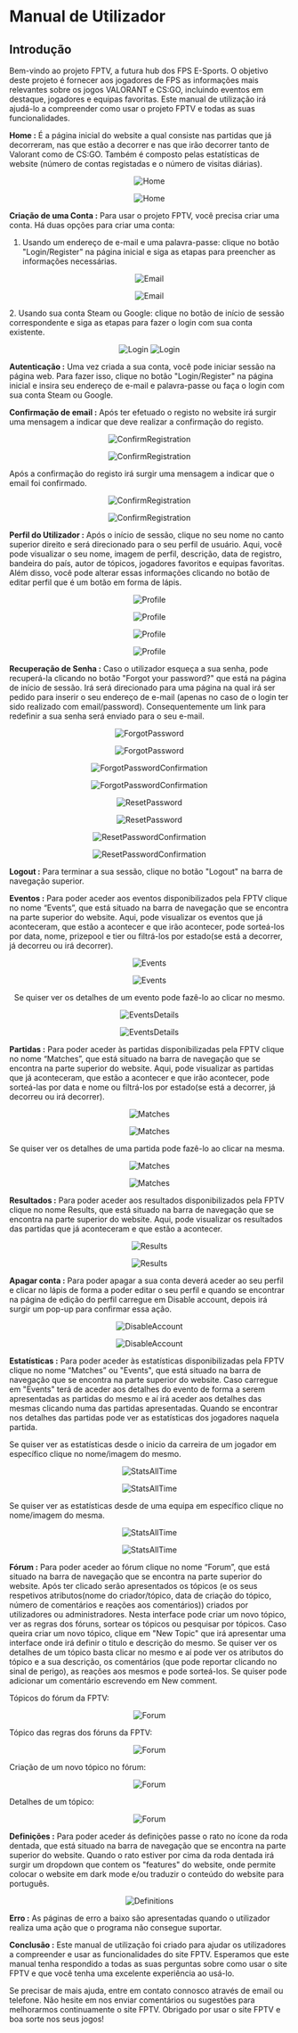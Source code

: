 # **Manual de Utilizador**

## **Introdução**

Bem-vindo ao projeto FPTV, a futura hub dos FPS E-Sports. O objetivo deste projeto é fornecer aos jogadores de FPS as informações mais relevantes sobre os jogos VALORANT e CS:GO, incluindo eventos em destaque, jogadores e equipas favoritas. Este manual de utilização irá ajudá-lo a compreender como usar o projeto FPTV e todas as suas funcionalidades.<p>

**Home :** É a página inicial do website a qual consiste nas partidas que já decorreram, nas que estão a decorrer e nas que irão decorrer tanto de Valorant como de CS:GO. Também é composto pelas estatísticas de website (número de contas registadas e o número de visitas diárias).
  
<div align="center">

![Home](https://cdn.discordapp.com/attachments/783386747638775848/1097642400823914608/image.png)<p>
![Home](https://media.discordapp.net/attachments/783386747638775848/1097642149580898355/image.png?width=1440&height=662)
</div>

**Criação de uma Conta :** Para usar o projeto FPTV, você precisa criar uma conta. Há duas opções para criar uma conta:<p>

1. Usando um endereço de e-mail e uma palavra-passe: clique no botão "Login/Register" na página inicial e siga as etapas para preencher as informações necessárias.<p>
<div align="center">

![Email](https://cdn.discordapp.com/attachments/783386747638775848/1097639027131302039/image.png)<p>
![Email](https://cdn.discordapp.com/attachments/783386747638775848/1097638931329192036/image.png)
</div>
2. Usando sua conta Steam ou Google: clique no botão de início de sessão correspondente e siga as etapas para fazer o login com sua conta existente.<p>
<div align="center">

![Login](https://cdn.discordapp.com/attachments/783386747638775848/1097639428727517274/image.png)
![Login](https://cdn.discordapp.com/attachments/783386747638775848/1097639502996062219/image.png)<p>
</div>

**Autenticação :** Uma vez criada a sua conta, você pode iniciar sessão na página web. Para fazer isso, clique no botão "Login/Register" na página inicial e insira seu endereço de e-mail e palavra-passe ou faça o login com sua conta Steam ou Google.<p>

**Confirmação de email :** Após ter efetuado o registo no website irá surgir uma mensagem a indicar que deve realizar a confirmação do registo.<p>
<div align="center">

![ConfirmRegistration](https://cdn.discordapp.com/attachments/783386747638775848/1097640258218242199/image.png)<p>
![ConfirmRegistration](https://cdn.discordapp.com/attachments/783386747638775848/1097640166669176892/image.png)<p>
</div>

Após a confirmação do registo irá surgir uma mensagem a indicar que o email foi confirmado.<p>
<div align="center">

![ConfirmRegistration](https://cdn.discordapp.com/attachments/783386747638775848/1098195032332308540/image.png)<p>
![ConfirmRegistration](https://cdn.discordapp.com/attachments/783386747638775848/1098194950660825128/image.png)<p>
</div>

**Perfil do Utilizador :** Após o início de sessão, clique no seu nome no canto superior direito e será direcionado para o seu perfil de usuário. Aqui, você pode visualizar o seu nome, imagem de perfil, descrição, data de registro, bandeira do país, autor de tópicos, jogadores favoritos e equipas favoritas. Além disso, você pode alterar essas informações clicando no botão de editar perfil que é um botão em forma de lápis.<p>
<div align="center">

![Profile](https://cdn.discordapp.com/attachments/783386747638775848/1098196426862886932/image.png)<p>
![Profile](https://cdn.discordapp.com/attachments/783386747638775848/1098196487562866689/image.png)<p>
![Profile](https://cdn.discordapp.com/attachments/783386747638775848/1098196992485769316/image.png)<p>
![Profile](https://cdn.discordapp.com/attachments/783386747638775848/1098196889314275418/image.png)<p>
</div>

**Recuperação de Senha :** Caso o utilizador esqueça a sua senha, pode recuperá-la clicando no botão "Forgot your password?" que está na página de início de sessão. Irá será direcionado para uma página na qual irá ser pedido para inserir o seu endereço de e-mail (apenas no caso de o login ter sido realizado com email/password). Consequentemente um link para redefinir a sua senha será enviado para o seu e-mail.<p>

<div align="center">

![ForgotPassword](https://cdn.discordapp.com/attachments/783386747638775848/1098197626249289768/image.png)<p>
![ForgotPassword](https://cdn.discordapp.com/attachments/783386747638775848/1098197692661899354/image.png)<p>
![ForgotPasswordConfirmation](https://cdn.discordapp.com/attachments/783386747638775848/1098198096732766369/image.png)<p>
![ForgotPasswordConfirmation](https://cdn.discordapp.com/attachments/783386747638775848/1098198019230404689/image.png)<p>
![ResetPassword](https://cdn.discordapp.com/attachments/783386747638775848/1098201306239336468/image.png)<p>
![ResetPassword](https://cdn.discordapp.com/attachments/783386747638775848/1098201369120354354/image.png)<p>
![ResetPasswordConfirmation](https://cdn.discordapp.com/attachments/783386747638775848/1087763598190850118/image.png)<p>
![ResetPasswordConfirmation](https://cdn.discordapp.com/attachments/783386747638775848/1087763788033437706/image.png)<p>
</div>

**Logout :** Para terminar a sua sessão, clique no botão "Logout" na barra de navegação superior.<p>

**Eventos :** Para poder aceder aos eventos disponibilizados pela FPTV clique no nome “Events”, que está situado na barra de navegação que se encontra na parte superior do website. Aqui, pode visualizar os eventos que já aconteceram, que estão a acontecer e que irão acontecer, pode sorteá-los por data, nome, prizepool e tier ou filtrá-los por estado(se está a decorrer, já decorreu ou irá decorrer).<p>
<div align="center">

![Events](https://cdn.discordapp.com/attachments/783386747638775848/1098203432764063844/image.png)<p>
![Events](https://cdn.discordapp.com/attachments/783386747638775848/1098203506353115156/image.png)<p>
Se quiser ver os detalhes de um evento pode fazê-lo ao clicar no mesmo.<p>
![EventsDetails](https://cdn.discordapp.com/attachments/783386747638775848/1098204866293276702/image.png)<p>
![EventsDetails](https://cdn.discordapp.com/attachments/783386747638775848/1098204788254048346/image.png)<p>
</div>

**Partidas :** Para poder aceder às partidas disponibilizadas pela FPTV clique no nome “Matches”, que está situado na barra de navegação que se encontra na parte superior do website. Aqui, pode visualizar as partidas que já aconteceram, que estão a acontecer e que irão acontecer, pode sorteá-las por data e nome ou filtrá-los por estado(se está a decorrer, já decorreu ou irá decorrer).<p>
<div align="center">

![Matches](https://cdn.discordapp.com/attachments/783386747638775848/1098206295544303657/image.png)<p>
![Matches](https://cdn.discordapp.com/attachments/783386747638775848/1098206366587433052/image.png)<p>
</div>
Se quiser ver os detalhes de uma partida pode fazê-lo ao clicar na mesma.<p>
<div align="center">

![Matches](https://cdn.discordapp.com/attachments/783386747638775848/1098207350013300766/image.png)<p>
![Matches](https://cdn.discordapp.com/attachments/783386747638775848/1098207296221364284/image.png)<p>
</div>

**Resultados :** Para poder aceder aos resultados disponibilizados pela FPTV clique no nome Results, que está situado na barra de navegação que se encontra na parte superior do website. Aqui, pode visualizar os resultados das partidas que já aconteceram e que estão a acontecer.<p>
<div align="center">

![Results](https://cdn.discordapp.com/attachments/783386747638775848/1098207675608748053/image.png)<p>
![Results](https://cdn.discordapp.com/attachments/783386747638775848/1098207747239071884/image.png)<p>
</div>

**Apagar conta :** Para poder apagar a sua conta deverá aceder ao seu perfil e clicar no lápis de forma a poder editar o seu perfil e quando se encontrar na página de edição do perfil carregue em Disable account, depois irá surgir um pop-up para confirmar essa ação.<p>
<div align="center">

![DisableAccount](https://cdn.discordapp.com/attachments/783386747638775848/1098208390586568814/image.png)<p>
![DisableAccount](https://cdn.discordapp.com/attachments/783386747638775848/1098208340158464000/image.png)<p>
</div>

**Estatísticas :** Para poder aceder às estatísticas disponibilizadas pela FPTV clique no nome “Matches” ou "Events", que está situado na barra de navegação que se encontra na parte superior do website. Caso carregue em "Events" terá de aceder aos detalhes do evento de forma a serem apresentadas as partidas do mesmo e aí irá aceder aos detalhes das mesmas clicando numa das partidas apresentadas. Quando se encontrar nos detalhes das partidas pode ver as estatísticas dos jogadores naquela partida.<p>

Se quiser ver as estatísticas desde o inicio da carreira de um jogador em específico clique no nome/imagem do mesmo.<p>
<div align="center">
  
![StatsAllTime](https://cdn.discordapp.com/attachments/783386747638775848/1098208817034039317/image.png)<p>
![StatsAllTime](https://cdn.discordapp.com/attachments/783386747638775848/1098208877314580541/image.png)<p>
</div>

Se quiser ver as estatísticas desde de uma equipa em específico clique no nome/imagem do mesma.<p>
<div align="center">
  
![StatsAllTime](https://cdn.discordapp.com/attachments/783386747638775848/1098209460712906822/image.png)<p>
![StatsAllTime](https://cdn.discordapp.com/attachments/783386747638775848/1098209185419771935/image.png)<p>
</div>
  
**Fórum :** Para poder aceder ao fórum clique no nome “Forum”, que está situado na barra de navegação que se encontra na parte superior do website. Após ter clicado serão apresentados os tópicos (e os seus respetivos atributos(nome do criador/tópico, data de criação do tópico, número de comentários e reações aos comentários)) criados por utilizadores ou administradores. Nesta interface pode criar um novo tópico, ver as regras dos fóruns, sortear os tópicos ou pesquisar por tópicos. Caso queira criar um novo tópico, clique em "New Topic" que irá apresentar uma interface onde irá definir o titulo e descrição do mesmo. Se quiser ver os detalhes de um tópico basta clicar no mesmo e aí pode ver os atributos do tópico e a sua descrição, os comentários (que pode reportar clicando no sinal de perigo), as reações aos mesmos e pode sorteá-los. Se quiser pode adicionar um comentário escrevendo em New comment.<p>
  
Tópicos do fórum da FPTV:
<div align="center">
  
![Forum](https://cdn.discordapp.com/attachments/783386747638775848/1092869324349382796/image.png)<p>
</div>

Tópico das regras dos fóruns da FPTV:
<div align="center">
  
![Forum](https://cdn.discordapp.com/attachments/783386747638775848/1092869372411904111/image.png)<p>
</div>

Criação de um novo tópico no fórum:
<div align="center">
  
![Forum](https://cdn.discordapp.com/attachments/783386747638775848/1092869416137527366/image.png)<p>
</div>

Detalhes de um tópico:
<div align="center">
  
![Forum](https://cdn.discordapp.com/attachments/783386747638775848/1092869480239087666/image.png)<p>
</div>

**Definições :** Para poder aceder ás definições passe o rato no ícone da roda dentada, que está situado na barra de navegação que se encontra na parte superior do website. Quando o rato estiver por cima da roda dentada irá surgir um dropdown que contem os "features" do website, onde permite colocar o website em dark mode e/ou traduzir o conteúdo do website para português.

<div align="center">
  
![Definitions](https://cdn.discordapp.com/attachments/783386747638775848/1097617270563410081/image.png)<p>
</div>

**Erro :** As páginas de erro a baixo são apresentadas quando o utilizador realiza uma ação que o programa não consegue suportar.

**Conclusão :** Este manual de utilização foi criado para ajudar os utilizadores a compreender e usar as funcionalidades do site FPTV. Esperamos que este manual tenha respondido a todas as suas perguntas sobre como usar o site FPTV e que você tenha uma excelente experiência ao usá-lo. <p>

Se precisar de mais ajuda, entre em contato connosco através de email ou telefone. Não hesite em nos enviar comentários ou sugestões para melhorarmos continuamente o site FPTV. Obrigado por usar o site FPTV e boa sorte nos seus jogos!

